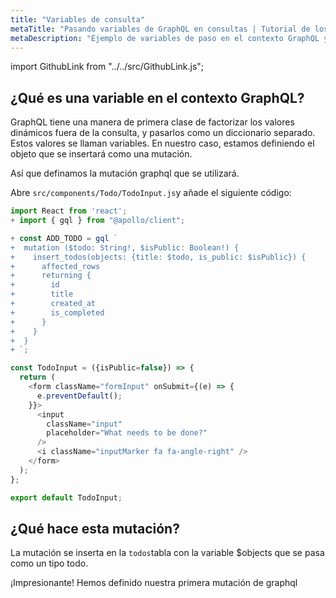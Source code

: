 ```yaml
---
title: "Variables de consulta"
metaTitle: "Pasando variables de GraphQL en consultas | Tutorial de los ganchos de Apollo de Reacción de GraphQL"
metaDescription: "Ejemplo de variables de paso en el contexto GraphQL y el uso de variables de Mutación Apollo GraphQL en la aplicación React."
---
```


import GithubLink from "../../src/GithubLink.js";

¿Qué es una variable en el contexto GraphQL?
-------------------------------------
GraphQL tiene una manera de primera clase de factorizar los valores dinámicos fuera de la consulta, y pasarlos como un diccionario separado. Estos valores se llaman variables. En nuestro caso, estamos definiendo el objeto que se insertará como una mutación.

Así que definamos la mutación graphql que se utilizará.

Abre `src/components/Todo/TodoInput.js`y añade el siguiente código:

<GithubLink link="https://github.com/hasura/learn-graphql/blob/master/tutorials/frontend/react-apollo-hooks/app-final/src/components/Todo/TodoInput.js" text="src/components/Todo/TodoInput.js" />

```javascript
import React from 'react';
+ import { gql } from "@apollo/client";

+ const ADD_TODO = gql `
+  mutation ($todo: String!, $isPublic: Boolean!) {
+    insert_todos(objects: {title: $todo, is_public: $isPublic}) {
+      affected_rows
+      returning {
+        id
+        title
+        created_at
+        is_completed
+      }
+    }
+  }
+ `;

const TodoInput = ({isPublic=false}) => {
  return (
    <form className="formInput" onSubmit={(e) => {
      e.preventDefault();
    }}>
      <input
        className="input"
        placeholder="What needs to be done?"
      />
      <i className="inputMarker fa fa-angle-right" />
    </form>
  );
};

export default TodoInput;
```

¿Qué hace esta mutación?
---------------------------
La mutación se inserta en la `todos`tabla con la variable $objects que se pasa como un tipo todo.

¡Impresionante! Hemos definido nuestra primera mutación de graphql
